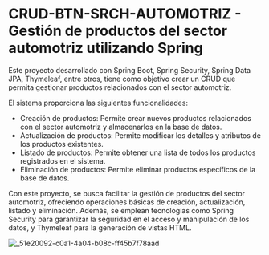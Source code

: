 # CRUD-BTN-SRCH-AUTOMOTRIZ - Gestión de productos del sector automotriz utilizando Spring

Este proyecto desarrollado con Spring Boot, Spring Security, Spring Data JPA, Thymeleaf, entre otros, tiene como objetivo crear un CRUD que permita gestionar productos relacionados con el sector automotriz.

El sistema proporciona las siguientes funcionalidades:

- Creación de productos: Permite crear nuevos productos relacionados con el sector automotriz y almacenarlos en la base de datos.
- Actualización de productos: Permite modificar los detalles y atributos de los productos existentes.
- Listado de productos: Permite obtener una lista de todos los productos registrados en el sistema.
- Eliminación de productos: Permite eliminar productos específicos de la base de datos.

Con este proyecto, se busca facilitar la gestión de productos del sector automotriz, ofreciendo operaciones básicas de creación, actualización, listado y eliminación. Además, se emplean tecnologías como Spring Security para garantizar la seguridad en el acceso y manipulación de los datos, y Thymeleaf para la generación de vistas HTML.

![_51e20092-c0a1-4a04-b08c-ff45b7f78aad](https://github.com/Julian1699/RestController-Automotriz/assets/114323630/fa8b11c1-c014-4bfe-87a6-e7fdb8efd6f6)
